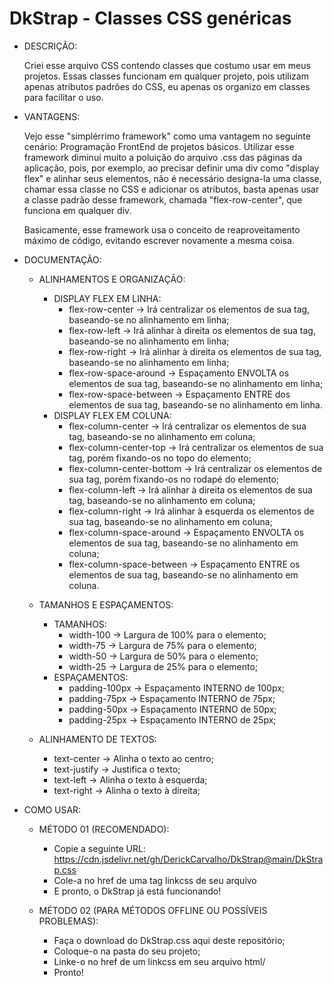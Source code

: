 # DkStrap - Classes CSS genéricas

- DESCRIÇÃO:

    Criei esse arquivo CSS contendo classes que costumo usar em meus projetos. Essas classes funcionam em qualquer projeto, pois utilizam apenas
    atributos padrões do CSS, eu apenas os organizo em classes para facilitar o uso.

- VANTAGENS:

    Vejo esse "simplérrimo framework" como uma vantagem no seguinte cenário: Programação FrontEnd de projetos básicos. Utilizar esse framework
    diminui muito a poluição do arquivo .css das páginas da aplicação, pois, por exemplo, ao precisar definir uma div como "display flex" e alinhar
    seus elementos, não é necessário designa-la uma classe, chamar essa classe no CSS e adicionar os atributos, basta apenas usar a classe padrão
    desse framework, chamada "flex-row-center", que funciona em qualquer div.

    Basicamente, esse framework usa o conceito de reaproveitamento máximo de código, evitando escrever novamente a mesma coisa.

- DOCUMENTAÇÃO:

    - ALINHAMENTOS E ORGANIZAÇÃO:

        - DISPLAY FLEX EM LINHA:
            - flex-row-center -> Irá centralizar os elementos de sua tag, baseando-se no alinhamento em linha;
            - flex-row-left -> Irá alinhar à direita os elementos de sua tag, baseando-se no alinhamento em linha;
            - flex-row-right -> Irá alinhar à direita os elementos de sua tag, baseando-se no alinhamento em linha;
            - flex-row-space-around -> Espaçamento ENVOLTA os elementos de sua tag, baseando-se no alinhamento em linha;
            - flex-row-space-between -> Espaçamento ENTRE dos elementos de sua tag, baseando-se no alinhamento em linha.
        - DISPLAY FLEX EM COLUNA:
            - flex-column-center -> Irá centralizar os elementos de sua tag, baseando-se no alinhamento em coluna;
            - flex-column-center-top -> Irá centralizar os elementos de sua tag, porém fixando-os no topo do elemento;
            - flex-column-center-bottom -> Irá centralizar os elementos de sua tag, porém fixando-os no rodapé do elemento;
            - flex-column-left -> Irá alinhar à direita os elementos de sua tag, baseando-se no alinhamento em coluna;
            - flex-column-right -> Irá alinhar à esquerda os elementos de sua tag, baseando-se no alinhamento em coluna;
            - flex-column-space-around -> Espaçamento ENVOLTA os elementos de sua tag, baseando-se no alinhamento em coluna;
            - flex-column-space-between -> Espaçamento ENTRE os elementos de sua tag, baseando-se no alinhamento em coluna.

    - TAMANHOS E ESPAÇAMENTOS:

        - TAMANHOS:
            - width-100 -> Largura de 100% para o elemento;
            - width-75  -> Largura de 75% para o elemento;
            - width-50  -> Largura de 50% para o elemento;
            - width-25  -> Largura de 25% para o elemento;
        - ESPAÇAMENTOS:
            - padding-100px -> Espaçamento INTERNO de 100px;
            - padding-75px  -> Espaçamento INTERNO de 75px;
            - padding-50px  -> Espaçamento INTERNO de 50px;
            - padding-25px  -> Espaçamento INTERNO de 25px;
            
    - ALINHAMENTO DE TEXTOS:
        - text-center -> Alinha o texto ao centro;
        - text-justify -> Justifica o texto;
        - text-left -> Alinha o texto à esquerda;
        - text-right -> Alinha o texto à direita;

- COMO USAR:

    - MÉTODO 01 (RECOMENDADO):

        - Copie a seguinte URL: https://cdn.jsdelivr.net/gh/DerickCarvalho/DkStrap@main/DkStrap.css
        - Cole-a no href de uma tag linkcss de seu arquivo
        - E pronto, o DkStrap já está funcionando!

    - MÉTODO 02 (PARA MÉTODOS OFFLINE OU POSSÍVEIS PROBLEMAS):

        - Faça o download do DkStrap.css aqui deste repositório;
        - Coloque-o na pasta do seu projeto;
        - Linke-o no href de um linkcss em seu arquivo html/
        - Pronto!
